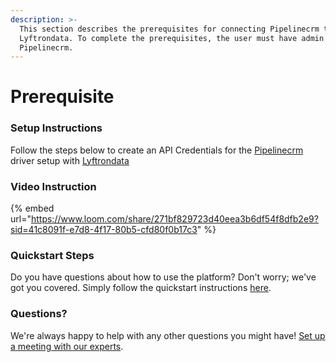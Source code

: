 ```yaml
---
description: >-
  This section describes the prerequisites for connecting Pipelinecrm to
  Lyftrondata. To complete the prerequisites, the user must have admin access to
  Pipelinecrm.
---
```


# Prerequisite

### Setup Instructions

Follow the steps below to create an API Credentials for the [Pipelinecrm](None/) driver setup with [Lyftrondata](https://www.lyftrondata.com)

### Video Instruction

{% embed url="https://www.loom.com/share/271bf829723d40eea3b6df54f8dfb2e9?sid=41c8091f-e7d8-4f17-80b5-cfd80f0b17c3" %}

### Quickstart Steps

Do you have questions about how to use the platform? Don't worry; we've got you covered. Simply follow the quickstart instructions [here](./).

### Questions? <a href="#questions" id="questions"></a>

We're always happy to help with any other questions you might have! [Set up a meeting with our experts](https://www.lyftrondata.com/book-a-meeting/).
